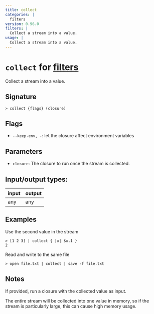 ```yaml
---
title: collect
categories: |
  filters
version: 0.96.0
filters: |
  Collect a stream into a value.
usage: |
  Collect a stream into a value.
---
```

<!-- This file is automatically generated. Please edit the command in https://github.com/nushell/nushell instead. -->

# `collect` for [filters](/commands/categories/filters.md)

<div class='command-title'>Collect a stream into a value.</div>

## Signature

```> collect {flags} (closure)```

## Flags

 -  `--keep-env, -`: let the closure affect environment variables

## Parameters

 -  `closure`: The closure to run once the stream is collected.


## Input/output types:

| input | output |
| ----- | ------ |
| any   | any    |

## Examples

Use the second value in the stream
```nu
> [1 2 3] | collect { |x| $x.1 }
2
```

Read and write to the same file
```nu
> open file.txt | collect | save -f file.txt

```

## Notes
If provided, run a closure with the collected value as input.

The entire stream will be collected into one value in memory, so if the stream
is particularly large, this can cause high memory usage.